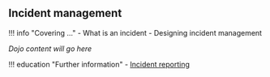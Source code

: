 <!-- SPDX-License-Identifier: CC-BY-4.0 -->
<!-- Copyright Contributors to the Egeria project. -->

## Incident management

!!! info "Covering ..."
    - What is an incident
    - Designing incident management

*Dojo content will go here*

!!! education "Further information"
    - [Incident reporting](/guides/planning/incident-reporting/overview)


